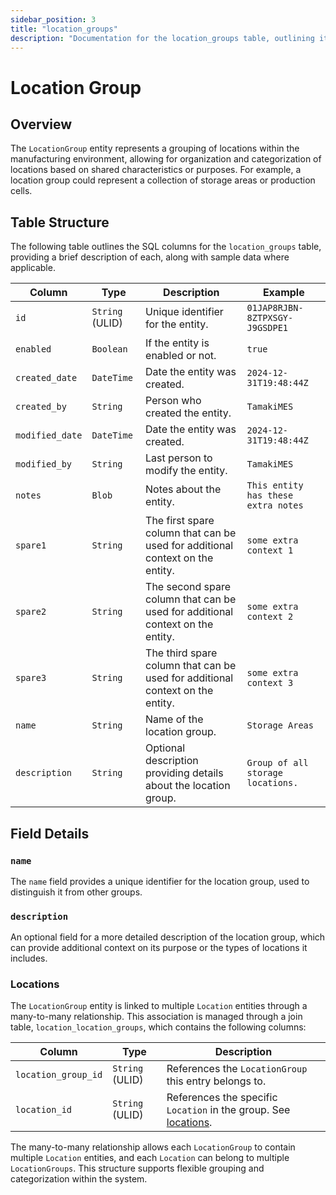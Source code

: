 ```yaml
---
sidebar_position: 3
title: "location_groups"
description: "Documentation for the location_groups table, outlining its columns and structure."
---
```


# Location Group

## Overview

The `LocationGroup` entity represents a grouping of locations within the manufacturing environment, allowing for
organization and categorization of locations based on shared characteristics or purposes. For example, a location group
could represent a collection of storage areas or production cells.

## Table Structure

The following table outlines the SQL columns for the `location_groups` table, providing a brief description of each,
along with sample data where applicable.

| Column          | Type            | Description                                                                                          | Example                              |
|-----------------|-----------------|------------------------------------------------------------------------------------------------------|--------------------------------------|
| `id`            | `String` (ULID) | Unique identifier for the entity.                                                                    | `01JAP8RJBN-8ZTPXSGY-J9GSDPE1`       |
| `enabled`       | `Boolean`       | If the entity is enabled or not.                                                                     | `true`                               |
| `created_date`  | `DateTime`      | Date the entity was created.                                                                         | `2024-12-31T19:48:44Z`               |
| `created_by`    | `String`        | Person who created the entity.                                                                       | `TamakiMES`                          |
| `modified_date` | `DateTime`      | Date the entity was created.                                                                         | `2024-12-31T19:48:44Z`               |
| `modified_by`   | `String`        | Last person to modify the entity.                                                                    | `TamakiMES`                          |
| `notes`         | `Blob`          | Notes about the entity.                                                                              | `This entity has these extra notes`  |
| `spare1`        | `String`        | The first spare column that can be used for additional context on the entity.                        | `some extra context 1`               |
| `spare2`        | `String`        | The second spare column that can be used for additional context on the entity.                       | `some extra context 2`               |
| `spare3`        | `String`        | The third spare column that can be used for additional context on the entity.                        | `some extra context 3`               |
| `name`          | `String`        | Name of the location group.                                                                          | `Storage Areas`                      |
| `description`   | `String`        | Optional description providing details about the location group.                                     | `Group of all storage locations.`    |

## Field Details

### `name`

The `name` field provides a unique identifier for the location group, used to distinguish it from other groups.

### `description`

An optional field for a more detailed description of the location group, which can provide additional context on its
purpose or the types of locations it includes.

### Locations

The `LocationGroup` entity is linked to multiple `Location` entities through a many-to-many relationship. This
association is managed through a join table, `location_location_groups`, which contains the following columns:

| Column              | Type            | Description                                                                                   |
|---------------------|-----------------|-----------------------------------------------------------------------------------------------|
| `location_group_id` | `String` (ULID) | References the `LocationGroup` this entry belongs to.                                         |
| `location_id`       | `String` (ULID) | References the specific `Location` in the group. See [locations](../location-model/location). |

The many-to-many relationship allows each `LocationGroup` to contain multiple `Location` entities, and each `Location`
can belong to multiple `LocationGroups`. This structure supports flexible grouping and categorization within the system.